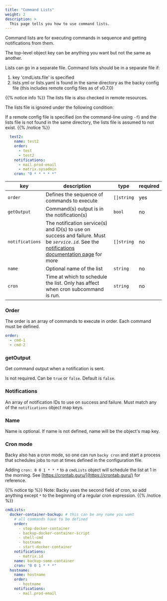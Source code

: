 ```yaml
---
title: "Command Lists"
weight: 2
description: >
  This page tells you how to use command lists.
---
```


Command lists are for executing commands in sequence and getting notifications from them.

The top-level object key can be anything you want but not the same as another.

Lists can go in a separate file. Command lists should be in a separate file if:

1. key 'cmdLists.file' is specified
2. lists.yml or lists.yaml is found in the same directory as the backy config file (this includes remote config files as of v0.7.0)

{{% notice info %}}
The lists file is also checked in remote resources. 

The lists file is ignored under the following condition:

If a remote config file is specified (on the command-line using `-f`) and the lists file is not found in the same directory, the lists file is assumed to not exist.
{{% /notice %}}

```yaml {lineNos="true" wrap="true" title="yaml"}
  test2:
    name: test2
    order:
      - test
      - test2
    notifications:
      - mail.prod-email
      - matrix.sysadmin
    cron: "0 * * * * *"
```

| key | description | type | required
| --- | --- | --- | --- |
| `order` | Defines the sequence of commands to execute | `[]string` | yes |
| `getOutput` | Command(s) output is in the notification(s) | `bool` | no |
| `notifications` | The notification service(s) and ID(s) to use on success and failure. Must be *`service.id`*. See the [notifications documentation page](/config/notifications/) for more | `[]string` | no |
| `name` | Optional name of the list | `string` | no |
| `cron` | Time at which to schedule the list. Only has affect when cron subcommand is run. | `string` | no |

### Order

The order is an array of commands to execute in order. Each command must be defined.

```yaml
order:
  - cmd-1
  - cmd-2
```

### getOutput

Get command output when a notification is sent.

Is not required. Can be `true` or `false`. Default is `false`.

### Notifications

An array of notification IDs to use on success and failure. Must match any of the `notifications` object map keys.

### Name

Name is optional. If name is not defined, name will be the object's map key.

### Cron mode

Backy also has a cron mode, so one can run `backy cron` and start a process that schedules jobs to run at times defined in the configuration file.

Adding `cron: 0 0 1 * * *` to a `cmdLists` object will schedule the list at 1 in the morning. See [https://crontab.guru/](https://crontab.guru/) for reference.

{{% notice tip %}}
Note: Backy uses the second field of cron, so add anything except `*` to the beginning of a regular cron expression.
{{% /notice %}}

```yaml {lineNos="true" wrap="true" title="yaml"}
cmdLists:
  docker-container-backup: # this can be any name you want
    # all commands have to be defined
    order:
      - stop-docker-container
      - backup-docker-container-script
      - shell-cmd
      - hostname
      - start-docker-container
    notifications:
      - matrix.id
    name: backup-some-container
    cron: "0 0 1 * * *"
  hostname:
    name: hostname
    order:
      - hostname
    notifications:
      - mail.prod-email
```
